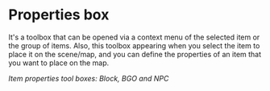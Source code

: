 # Properties box

It's a toolbox that can be opened via a context menu of the selected item or the group of items. Also, this toolbox appearing when you select the item to place it on the scene/map, and you can define the properties of an item that you want to place on the map.

_Item properties tool boxes: Block, BGO and NPC_

<ImageZoom 
  alt="box"
  url="screenshots/LevelEditing/Items/Props_Block.png"
  width="200px"
  :border="true" 
/>
<ImageZoom 
  alt="box"
  url="screenshots/LevelEditing/Items/Props_BGO.png"
  width="200px"
  :border="true" 
/>
<ImageZoom 
  alt="box"
  url="screenshots/LevelEditing/Items/Props_NPC_Container.png"
  width="200px"
  :border="true" 
/>
